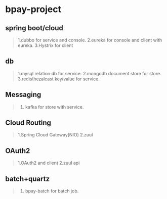 # bpay-project

## spring boot/cloud
> 1.dubbo for service and console.
> 2.eureka for console and client with eureka.
> 3.Hystrix for client

## db
> 1.mysql relation db for service.
> 2.mongodb document store for store.
> 3.redis\hezalcast key/value for service.

## Messaging
> 1. kafka for store with service.

## Cloud Routing
> 1.Spring Cloud Gateway(NIO)
> 2.zuul

## OAuth2
> 1.OAuth2 and client
> 2.zuul api

## batch+quartz
> 1. bpay-batch for batch job.